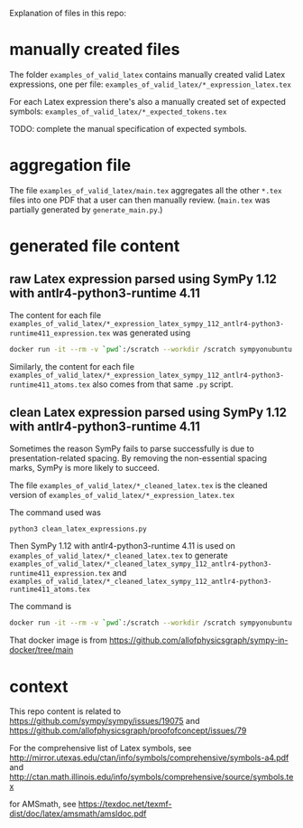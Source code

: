 Explanation of files in this repo:

# manually created files

The folder `examples_of_valid_latex` contains manually created valid Latex expressions, one per file:
`examples_of_valid_latex/*_expression_latex.tex`

For each Latex expression there's also a manually created set of expected symbols:
`examples_of_valid_latex/*_expected_tokens.tex`

TODO: complete the manual specification of expected symbols.

# aggregation file

The file `examples_of_valid_latex/main.tex` aggregates all the other `*.tex` files into one PDF that a user can then manually review. (`main.tex` was partially generated by `generate_main.py`.)

# generated file content

## raw Latex expression parsed using SymPy 1.12 with antlr4-python3-runtime 4.11

The content for each file 
`examples_of_valid_latex/*_expression_latex_sympy_112_antlr4-python3-runtime411_expression.tex`
was generated using 
```bash
docker run -it --rm -v `pwd`:/scratch --workdir /scratch sympyonubuntu python3 sympy_from_latex.py
```

Similarly, the content for each file 
`examples_of_valid_latex/*_expression_latex_sympy_112_antlr4-python3-runtime411_atoms.tex`
also comes from that same `.py` script.

## clean Latex expression parsed using SymPy 1.12 with antlr4-python3-runtime 4.11

Sometimes the reason SymPy fails to parse successfully is due to presentation-related spacing. 
By removing the non-essential spacing marks, SymPy is more likely to succeed.

The file
`examples_of_valid_latex/*_cleaned_latex.tex`
is the cleaned version of
`examples_of_valid_latex/*_expression_latex.tex`

The command used was 
```bash
python3 clean_latex_expressions.py
```

Then SymPy 1.12 with antlr4-python3-runtime 4.11 is used on
`examples_of_valid_latex/*_cleaned_latex.tex`
to generate
`examples_of_valid_latex/*_cleaned_latex_sympy_112_antlr4-python3-runtime411_expression.tex`
and
`examples_of_valid_latex/*_cleaned_latex_sympy_112_antlr4-python3-runtime411_atoms.tex`

The command is
```bash
docker run -it --rm -v `pwd`:/scratch --workdir /scratch sympyonubuntu python3 sympy_from_latex.py
```

That docker image is from <https://github.com/allofphysicsgraph/sympy-in-docker/tree/main>	


# context

This repo content is related to <https://github.com/sympy/sympy/issues/19075>
and <https://github.com/allofphysicsgraph/proofofconcept/issues/79>

For the comprehensive list of Latex symbols, see
<http://mirror.utexas.edu/ctan/info/symbols/comprehensive/symbols-a4.pdf>
and
<http://ctan.math.illinois.edu/info/symbols/comprehensive/source/symbols.tex>

for AMSmath, see
<https://texdoc.net/texmf-dist/doc/latex/amsmath/amsldoc.pdf>

